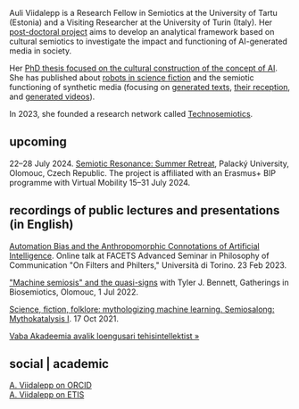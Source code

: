 ---
---

Auli Viidalepp is a Research Fellow in Semiotics at the University of Tartu (Estonia) and a Visiting Researcher at the University of Turin (Italy). Her [post-doctoral project](/PUTJD1202/) aims to develop an analytical framework based on cultural semiotics to investigate the impact and functioning of AI-generated media in society. 

Her [PhD thesis focused on the cultural construction of the concept of AI](/phd/). She has published about [robots in science fiction](https://www.researchgate.net/publication/349919165_Representations_of_robots_in_science_fiction_film_narratives_as_signifiers_of_human_identity) and the semiotic functioning of synthetic media (focusing on [generated texts](https://www.researchgate.net/publication/369304924_The_semiotic_functioning_of_synthetic_media), [their reception](https://www.researchgate.net/publication/366987824_Sociocommunicative_functions_of_a_generative_text_the_case_of_GPT-3), and [generated videos](https://doi.org/10.1515/sem-2023-0167)). 


In 2023, she founded a research network called [Technosemiotics](https://technosemiotics.net/). 



## upcoming

22–28 July 2024. [Semiotic Resonance: Summer Retreat](https://isisemiotics.upol.cz/),  Palacký University, Olomouc, Czech Republic. The project is affiliated with an Erasmus+ BIP programme with Virtual Mobility 15–31 July 2024. 


## recordings of public lectures and presentations (in English)

[Automation Bias and the Anthropomorphic Connotations of Artificial Intelligence](https://youtu.be/_xuuQPe-VeM?t=6201). Online talk at FACETS Advanced Seminar in Philosophy of Communication "On Filters and Philters," Università di Torino. 23 Feb 2023.

["Machine semiosis" and the quasi-signs](https://www.youtube.com/watch?v=tj9V1Cak_-8) with Tyler J. Bennett, Gatherings in Biosemiotics, Olomouc, 1 Jul 2022.

[Science, fiction, folklore: mythologizing machine learning. Semiosalong: Mythokatalysis I](https://www.youtube.com/watch?v=kmfXFkbVWRM&ab_channel=Semiosalong). 17 Oct 2021.

[Vaba Akadeemia avalik loengusari tehisintellektist »](/loengusari-tehisintellektist/)


## social | academic

[A. Viidalepp on ORCID](https://orcid.org/0000-0002-6206-5681)<br>
[A. Viidalepp on ETIS](https://www.etis.ee/CV/Auli_Viidalepp/eng)

